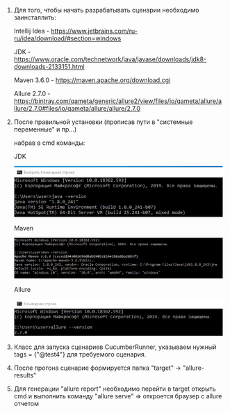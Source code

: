 
1) Для того, чтобы начать разрабатывать сценарии необходимо заинсталлить:

    Intellij Idea - 
    https://www.jetbrains.com/ru-ru/idea/download/#section=windows
    
    JDK - 
    https://www.oracle.com/technetwork/java/javase/downloads/jdk8-downloads-2133151.html
    
    Maven 3.6.0 - 
    https://maven.apache.org/download.cgi
    
    Allure 2.7.0 - 
    https://bintray.com/qameta/generic/allure2/view/files/io/qameta/allure/allure/2.7.0#files/io/qameta/allure/allure/2.7.0
    
    
2) После правильной установки (прописав пути в "системные переменные" и пр...)

    набрав в cmd команды: 
  
    JDK
    
    ![Image alt](https://github.com/Fanbir/BDD_workshop/blob/master/screen/java.jpg)
    
    Maven
    
    ![Image alt](https://github.com/Fanbir/BDD_workshop/blob/master/screen/maven.jpg)
    
    Allure
    
    ![Image alt](https://github.com/Fanbir/BDD_workshop/blob/master/screen/allure.jpg)

 
3) Класс для запуска сценариев CucumberRunner, указываем нужный tags = {"@test4"} для требуемого сценария.

4) После прогона сценарие формируется папка "target" -> "allure-results" 

5) Для генерации "allure report" необходимо перейти в target открыть cmd и выполнить команду "allure serve" => 
   откроется браузер с allure отчетом
   
